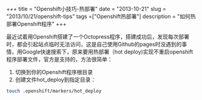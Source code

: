 +++
title = "Openshift小技巧-热部署"
date = "2013-10-21"
slug = "2013/10/21/openshift-tips"
tags =["Openshift热部署"]
description = "如何热部署Openshift程序"
+++

最近试着用Openshift搭建了一个Octopress程序，搭建成功后，发现每次部署时，都会引起站点临时无法访问，这是自己使用Github的pages时没遇到的事情，用Google快速搜索下，原来要用热部署（hot deploy)实现不重启openshift程序部署文件，官方是支持的，方法很简单：

1. 切换到你的Openshift程序根目录
2. 创建文件hot_deploy到指定目录：


```bash
touch .openshift/markers/hot_deploy
```
